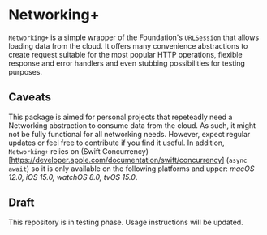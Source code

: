# Networking+

`Networking+` is a simple wrapper of the Foundation's `URLSession` that allows loading data from the cloud. It offers many convenience abstractions to create request suitable for the most popular HTTP operations, flexible response and error handlers and even stubbing possibilities for testing purposes.

## Caveats
This package is aimed for personal projects that repeteadly need a Networking abstraction to consume data from the cloud. As such, it might not be fully functional for all networking needs. However, expect regular updates or feel free to contribute if you find it useful.
In addition, `Networking+` relies on (Swift Concurrency)[https://developer.apple.com/documentation/swift/concurrency] (`async await`) so it is only available on the following platforms and upper: _macOS 12.0, iOS 15.0, watchOS 8.0, tvOS 15.0_. 

## Draft
This repository is in testing phase. Usage instructions will be updated.
